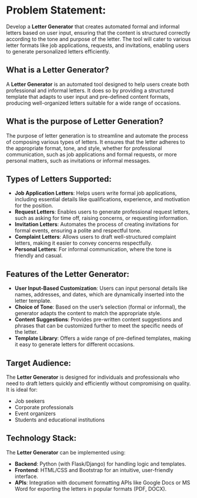 # Problem Statement:
Develop a **Letter Generator** that creates automated formal and informal letters based on user input, ensuring that the content is structured correctly according to the tone and purpose of the letter. The tool will cater to various letter formats like job applications, requests, and invitations, enabling users to generate personalized letters efficiently.

## What is a Letter Generator?
A **Letter Generator** is an automated tool designed to help users create both professional and informal letters. It does so by providing a structured template that adapts to user input and pre-defined content formats, producing well-organized letters suitable for a wide range of occasions.

## What is the purpose of Letter Generation?
The purpose of letter generation is to streamline and automate the process of composing various types of letters. It ensures that the letter adheres to the appropriate format, tone, and style, whether for professional communication, such as job applications and formal requests, or more personal matters, such as invitations or informal messages.

## Types of Letters Supported:
- **Job Application Letters**: Helps users write formal job applications, including essential details like qualifications, experience, and motivation for the position.
- **Request Letters**: Enables users to generate professional request letters, such as asking for time off, raising concerns, or requesting information.
- **Invitation Letters**: Automates the process of creating invitations for formal events, ensuring a polite and respectful tone.
- **Complaint Letters**: Allows users to draft well-structured complaint letters, making it easier to convey concerns respectfully.
- **Personal Letters**: For informal communication, where the tone is friendly and casual.

## Features of the Letter Generator:
- **User Input-Based Customization**: Users can input personal details like names, addresses, and dates, which are dynamically inserted into the letter template.
- **Choice of Tone**: Based on the user’s selection (formal or informal), the generator adapts the content to match the appropriate style.
- **Content Suggestions**: Provides pre-written content suggestions and phrases that can be customized further to meet the specific needs of the letter.
- **Template Library**: Offers a wide range of pre-defined templates, making it easy to generate letters for different occasions.

## Target Audience:
The **Letter Generator** is designed for individuals and professionals who need to draft letters quickly and efficiently without compromising on quality. It is ideal for:
- Job seekers
- Corporate professionals
- Event organizers
- Students and educational institutions

## Technology Stack:
The **Letter Generator** can be implemented using:
- **Backend**: Python (with Flask/Django) for handling logic and templates.
- **Frontend**: HTML/CSS and Bootstrap for an intuitive, user-friendly interface.
- **APIs**: Integration with document formatting APIs like Google Docs or MS Word for exporting the letters in popular formats (PDF, DOCX).
